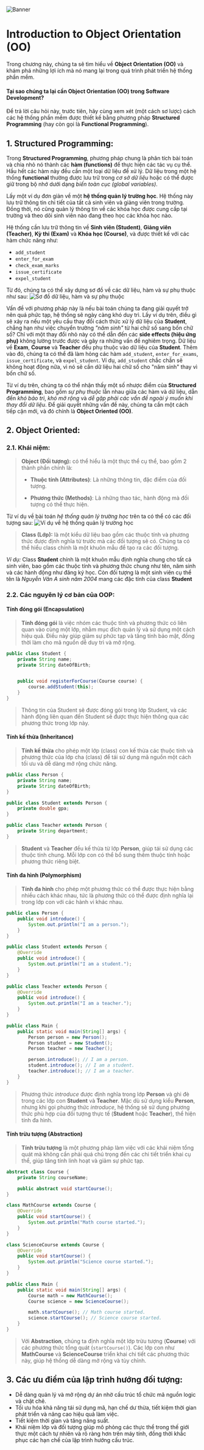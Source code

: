 ![Banner](https://dev-to-uploads.s3.amazonaws.com/uploads/articles/6gmqulausf7ge7amvcpt.jpg)

# Introduction to Object Orientation (OO)

Trong chương này, chúng ta sẽ tìm hiểu về **Object Orientation (OO)** và khám phá những lợi ích mà nó mang lại trong quá trình phát triển hệ thống phần mềm.

#### Tại sao chúng ta lại cần **Object Orientation (OO)** trong **Software Development**?

Để trả lời câu hỏi này, trước tiên, hãy cùng xem xét (một cách sơ lược) cách các hệ thống phần mềm được thiết kế bằng phương pháp **Structured Programming** (hay còn gọi là **Functional Programming**).

## **1. Structured Programming:**

Trong **Structured Programming**, phương pháp chung là phân tích bài toán và chia nhỏ nó thành các **hàm (functions)** để thực hiện các tác vụ cụ thể. Hầu hết các hàm này đều cần một loại dữ liệu để xử lý. Dữ liệu trong một hệ thống **functional** thường được lưu trữ trong _cơ sở dữ liệu_ hoặc có thể được giữ trong bộ nhớ dưới dạng _biến toàn cục (global variables)_.

Lấy một ví dụ đơn giản về một **hệ thống quản lý trường học**. Hệ thống này lưu trữ thông tin chi tiết của tất cả sinh viên và giảng viên trong trường. Đồng thời, nó cũng quản lý thông tin về các khóa học được cung cấp tại trường và theo dõi sinh viên nào đang theo học các khóa học nào.

Hệ thống cần lưu trữ thông tin về **Sinh viên (Student)**, **Giảng viên (Teacher)**, **Kỳ thi (Exam)** và **Khóa học (Course)**, và được thiết kế với các hàm chức năng như:

- `add_student`
- `enter_for_exam`
- `check_exam_marks`
- `issue_certificate`
- `expel_student`

Từ đó, chúng ta có thể xây dựng sơ đồ về các dữ liệu, hàm và sự phụ thuộc như sau:
![Sơ đồ dữ liệu, hàm và sự phụ thuộc](https://dev-to-uploads.s3.amazonaws.com/uploads/articles/w6lghj5a0e0milyi4t4t.png)

Vấn đề với phương pháp này là nếu bài toán chúng ta đang giải quyết trở nên quá phức tạp, hệ thống sẽ ngày càng khó duy trì. Lấy ví dụ trên, điều gì sẽ xảy ra nếu một yêu cầu thay đổi cách thức xử lý dữ liệu của **Student**, chẳng hạn như việc chuyển trường _"năm sinh"_ từ hai chữ số sang bốn chữ số? Chỉ với một thay đổi nhỏ này có thể dẫn đến các **side effects (hiệu ứng phụ)** không lường trước được và gây ra những vấn đề nghiêm trọng. Dữ liệu về **Exam**, **Course** và **Teacher** đều phụ thuộc vào dữ liệu của **Student**. Thêm vào đó, chúng ta có thể đã làm hỏng các hàm `add_student`, `enter_for_exams`, `issue_certificate`, và `expel_student`. Ví dụ, `add_student` chắc chắn sẽ không hoạt động nữa, vì nó sẽ cần dữ liệu hai chữ số cho "năm sinh" thay vì bốn chữ số.

Từ ví dụ trên, chúng ta có thể nhận thấy một số nhược điểm của **Structured Programming**, bao gồm _sự phụ thuộc_ lẫn nhau giữa các hàm và dữ liệu, dẫn đến _khó bảo trì_, _khó mở rộng_ và _dễ gặp phải các vấn đề ngoài ý muốn khi thay đổi dữ liệu_. Để giải quyết những vấn đề này, chúng ta cần một cách tiếp cận mới, và đó chính là **Object Oriented (OO)**.

## **2. Object Oriented:**

### **2.1. Khái niệm:**

> **Object (Đối tượng):** có thể hiểu là một thực thể cụ thể, bao gồm 2 thành phần chính là:
>
> - **Thuộc tính (Attributes)**: Là những thông tin, đặc điểm của đối tượng.
>
> - **Phương thức (Methods)**: Là những thao tác, hành động mà đối tượng có thể thực hiện.

Từ ví dụ về bài toán _hệ thống quản lý trường học_ trên ta có thể có các đối tượng sau:
![Ví dụ về _hệ thống quản lý trường học_](https://dev-to-uploads.s3.amazonaws.com/uploads/articles/pmsyqycgi58qnfnyjyak.png)

> **Class (Lớp):** là một kiểu dữ liệu bao gồm các thuộc tính và phương thức được định nghĩa từ trước mà các đối tượng sẽ có. Chúng ta có thể hiểu class chính là một khuôn mẫu để tạo ra các đối tượng.

_Ví dụ:_ Class **Student** chính là một khuôn mẫu định nghĩa chung cho tất cả sinh viên, bao gồm các thuộc tính và phương thức chung như tên, năm sinh và các hành động như đăng ký học. Còn đối tượng là một sinh viên cụ thể tên là _Nguyễn Văn A sinh năm 2004_ mang các đặc tính của class **Student**

### **2.2. Các nguyên lý cơ bản của OOP:**

#### **Tính đóng gói (Encapsulation)**

> **Tính đóng gói** là việc nhóm các thuộc tính và phương thức có liên quan vào cùng một lớp, nhằm mục đích quản lý và sử dụng một cách hiệu quả. Điều này giúp giảm sự phức tạp và tăng tính bảo mật, đồng thời làm cho mã nguồn dễ duy trì và mở rộng.

```java
public class Student {
    private String name;
    private String dateOfBirth;


    public void registerForCourse(Course course) {
        course.addStudent(this);
    }
}
```

> Thông tin của Student sẽ được đóng gói trong lớp Student, và các hành động liên quan đến Student sẽ được thực hiện thông qua các phương thức trong lớp này.

#### **Tính kế thừa (Inheritance)**

> **Tính kế thừa** cho phép một lớp (class) con kế thừa các thuộc tính và phương thức của lớp cha (class) để tái sử dụng mã nguồn một cách tối ưu và dễ dàng mở rộng chức năng.

```java
public class Person {
    private String name;
    private String dateOfBirth;
}

public class Student extends Person {
    private double gpa;
}

public class Teacher extends Person {
    private String department;
}
```

> **Student** và **Teacher** đều kế thừa từ lớp **Person**, giúp tái sử dụng các thuộc tính chung. Mỗi lớp con có thể bổ sung thêm thuộc tính hoặc phương thức riêng biệt.

#### **Tính đa hình (Polymorphism)**

> **Tính đa hình** cho phép một phương thức có thể được thực hiện bằng nhiều cách khác nhau, tức là phương thức có thể được định nghĩa lại trong lớp con với các hành vi khác nhau.

```java
public class Person {
    public void introduce() {
        System.out.println("I am a person.");
    }
}

public class Student extends Person {
    @Override
    public void introduce() {
        System.out.println("I am a student.");
    }
}

public class Teacher extends Person {
    @Override
    public void introduce() {
        System.out.println("I am a teacher.");
    }
}

public class Main {
    public static void main(String[] args) {
        Person person = new Person();
        Person student = new Student();
        Person teacher = new Teacher();

        person.introduce(); // I am a person.
        student.introduce(); // I am a student.
        teacher.introduce(); // I am a teacher.
    }
}
```

> Phương thức _introduce_ được định nghĩa trong lớp **Person** và ghi đè trong các lớp con **Student** và **Teacher**. Mặc dù sử dụng kiểu **Person**, nhưng khi gọi phương thức _introduce_, hệ thống sẽ sử dụng phương thức phù hợp của đối tượng thực tế (**Student** hoặc **Teacher**), thể hiện tính đa hình.

#### **Tính trừu tượng (Abstraction)**

> **Tính trừu tượng** là một phương pháp làm việc với các khái niệm tổng quát mà không cần phải quá chú trọng đến các chi tiết triển khai cụ thể, giúp tăng tính linh hoạt và giảm sự phức tạp.

```java
abstract class Course {
    private String courseName;

    public abstract void startCourse();
}

class MathCourse extends Course {
    @Override
    public void startCourse() {
        System.out.println("Math course started.");
    }
}

class ScienceCourse extends Course {
    @Override
    public void startCourse() {
        System.out.println("Science course started.");
    }
}

public class Main {
    public static void main(String[] args) {
        Course math = new MathCourse();
        Course science = new ScienceCourse();

        math.startCourse(); // Math course started.
        science.startCourse(); // Science course started.
    }
}
```

> Với **Abstraction**, chúng ta định nghĩa một lớp trừu tượng (**Course**) với các phương thức tổng quát (`startCourse()`). Các lớp con như **MathCourse** và **ScienceCourse** triển khai chi tiết các phương thức này, giúp hệ thống dễ dàng mở rộng và tùy chỉnh.

## **3. Các ưu điểm của lập trình hướng đối tượng:**

- Dễ dàng quản lý và mở rộng dự án nhờ cấu trúc tổ chức mã nguồn logic và chặt chẽ.
- Tối ưu hóa khả năng tái sử dụng mã, hạn chế dư thừa, tiết kiệm thời gian phát triển và nâng cao hiệu quả làm việc.
- Tiết kiệm thời gian và tăng năng suất.
- Khái niệm lớp và đối tượng giúp mô phỏng các thực thể trong thế giới thực một cách tự nhiên và rõ ràng hơn trên máy tính, đồng thời khắc phục các hạn chế của lập trình hướng cấu trúc.
